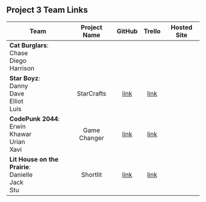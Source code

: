 ## Project 3 Team Links

| Team | Project Name | GitHub | Trello | Hosted Site |
|---|:---:|:---:|:---:|:---:|
| **Cat Burglars**:<br>Chase<br>Diego<br>Harrison |  |  |  |  |
| **Star Boyz**:<br>Danny<br>Dave<br>Elliot<br>Luis | StarCrafts | [link](https://github.com/danny-shindel/spacecrafts) | [link](https://trello.com/b/g70dInN0/ga-project-3) |  |
| **CodePunk 2044**:<br>Erwin<br>Khawar<br>Urian<br>Xavi | Game Changer | [link](https://github.com/imthedude2351/GameChanger) | [link](https://trello.com/b/36jVhT0D/game-changer) |  |
| **Lit House on the Prairie**:<br>Danielle<br>Jack<br>Stu | Shortlit | [link](https://github.com/jackhr/shortlit) | [link](https://trello.com/b/r4ptqNpw/shortlit) |  |
